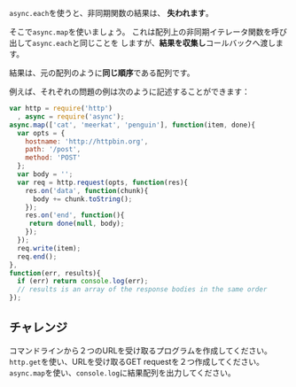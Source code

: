 `async.each`を使うと、非同期関数の結果は、 **失われます**。

そこで`async.map`を使いましょう。
これは配列上の非同期イテレータ関数を呼び出して`async.each`と同じことを
しますが、**結果を収集し**コールバックへ渡します。

結果は、元の配列のように**同じ順序**である配列です。

例えば、それぞれの問題の例は次のように記述することができます：

```js
var http = require('http')
  , async = require('async');
async.map(['cat', 'meerkat', 'penguin'], function(item, done){
  var opts = {
    hostname: 'http://httpbin.org',
    path: '/post',
    method: 'POST'
  };
  var body = '';
  var req = http.request(opts, function(res){
    res.on('data', function(chunk){
      body += chunk.toString();
    });
    res.on('end', function(){
     return done(null, body);
    });
  });
  req.write(item);
  req.end();
},
function(err, results){
  if (err) return console.log(err);
  // results is an array of the response bodies in the same order
});
```

## チャレンジ

コマンドラインから２つのURLを受け取るプログラムを作成してください。
`http.get`を使い、URLを受け取るGET requestを２つ作成してください。
`async.map`を使い、`console.log`に結果配列を出力してください。
